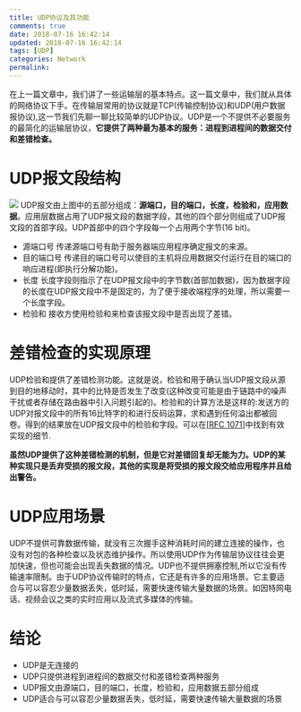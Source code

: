 ```yaml
---
title: UDP协议及其功能
comments: true
date: 2018-07-16 16:42:14
updated: 2018-07-16 16:42:14
tags: [UDP]
categories: Network
permalink:
---
```

在上一篇文章中，我们讲了一些运输层的基本特点。这一篇文章中，我们就从具体的网络协议下手。在传输层常用的协议就是TCP(传输控制协议)和UDP(用户数据报协议),这一节我们先聊一聊比较简单的UDP协议。UDP是一个不提供不必要服务的最简化的运输层协议，**它提供了两种最为基本的服务：进程到进程间的数据交付和差错检查。**

# UDP报文段结构
![](/images/udp-segment-struct.png)
UDP报文由上图中的五部分组成：**源端口，目的端口，长度，检验和，应用数据**。应用层数据占用了UDP报文段的数据字段，其他的四个部分则组成了UDP报文段的首部字段。UDP首部中的四个字段每一个占用两个字节(16 bit)。
+ 源端口号
传递源端口号有助于服务器端应用程序确定报文的来源。
+ 目的端口号
传递目的端口号可以使目的主机将应用数据交付运行在目的端口的响应进程(即执行分解功能)。
+ 长度
长度字段则指示了在UDP报文段中的字节数(首部加数据)，因为数据字段的长度在UDP报文段中不是固定的，为了便于接收端程序的处理，所以需要一个长度字段。
+ 检验和
接收方使用检验和来检查该报文段中是否出现了差错。

# 差错检查的实现原理
UDP检验和提供了差错检测功能。这就是说，检验和用于确认当UDP报文段从源到目的地移动时，其中的比特是否发生了改变(这种改变可能是由于链路中的噪声干扰或者存储在路由器中引入问题引起的)。检验和的计算方法是这样的:发送方的UDP对报文段中的所有16比特字的和进行反码运算，求和遇到任何溢出都被回卷。得到的结果放在UDP报文段中的检验和字段。可以在[[RFC 1071](https://tools.ietf.org/html/rfc1071)]中找到有效实现的细节.

**虽然UDP提供了这种差错检测的机制，但是它对差错回复却无能为力。UDP的某种实现只是丢弃受损的报文段，其他的实现是将受损的报文段交给应用程序并且给出警告。**

# UDP应用场景
UDP不提供可靠数据传输，就没有三次握手这种消耗时间的建立连接的操作，也没有对包的各种检查以及状态维护操作。所以使用UDP作为传输层协议往往会更加快速，但也可能会出现丢失数据的情况。UDP也不提供拥塞控制,所以它没有传输速率限制。由于UDP协议传输时的特点，它还是有许多的应用场景。它主要适合与可以容忍少量数据丢失，低时延，需要快速传输大量数据的场景。如因特网电话、视频会议之类的实时应用以及流式多媒体的传输。

# 结论
+ UDP是无连接的
+ UDP只提供进程到进程间的数据交付和差错检查两种服务
+ UDP报文由源端口，目的端口，长度，检验和，应用数据五部分组成
+ UDP适合与可以容忍少量数据丢失，低时延，需要快速传输大量数据的场景
